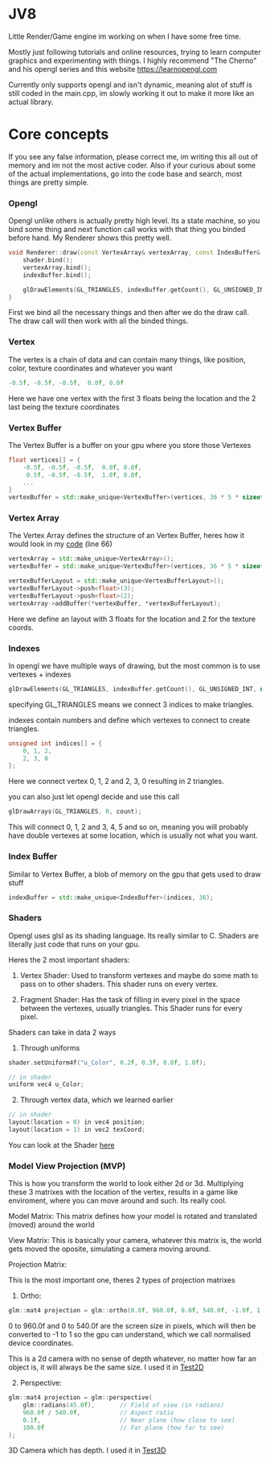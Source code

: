 # JV8

Little Render/Game engine im working on when I have some free time.

Mostly just following tutorials and online resources, trying to learn computer graphics and experimenting with things.
I highly recommend "The Cherno" and his opengl series and this website https://learnopengl.com

Currently only supports opengl and isn't dynamic, meaning alot of stuff is still coded in the main.cpp, im slowly working it out to make it more like an actual library.

# Core concepts

If you see any false information, please correct me, im writing this all out of memory and im not the most active coder. Also if your curious about some of the actual implementations, go into the code base and search, most things are pretty simple.

### Opengl

Opengl unlike others is actually pretty high level. Its a state machine, so you bind some thing and next function call works with that thing you binded before hand. My Renderer shows this pretty well.

```cpp
void Renderer::draw(const VertexArray& vertexArray, const IndexBuffer& indexBuffer, const Shader& shader) {
	shader.bind();
	vertexArray.bind();
	indexBuffer.bind();

	glDrawElements(GL_TRIANGLES, indexBuffer.getCount(), GL_UNSIGNED_INT, nullptr);
}
```
First we bind all the necessary things and then after we do the draw call. The draw call will then work with all the binded things.

### Vertex

The vertex is a chain of data and can contain many things, like position, color, texture coordinates and whatever you want

```cpp
-0.5f, -0.5f, -0.5f,  0.0f, 0.0f
```

Here we have one vertex with the first 3 floats being the location and the 2 last being the texture coordinates

### Vertex Buffer

The Vertex Buffer is a buffer on your gpu where you store those Vertexes

```cpp
float vertices[] = {
	-0.5f, -0.5f, -0.5f,  0.0f, 0.0f,
	 0.5f, -0.5f, -0.5f,  1.0f, 0.0f,
    ...
}
vertexBuffer = std::make_unique<VertexBuffer>(vertices, 36 * 5 * sizeof(float));
```

### Vertex Array

The Vertex Array defines the structure of an Vertex Buffer, heres how it would look in my [code](src/tests/Test3D.cpp) (line 66)

```cpp
vertexArray = std::make_unique<VertexArray>();
vertexBuffer = std::make_unique<VertexBuffer>(vertices, 36 * 5 * sizeof(float));

vertexBufferLayout = std::make_unique<VertexBufferLayout>();
vertexBufferLayout->push<float>(3);
vertexBufferLayout->push<float>(2);
vertexArray->addBuffer(*vertexBuffer, *vertexBufferLayout);
```
Here we define an layout with 3 floats for the location and 2 for the texture coords.

### Indexes

In opengl we have multiple ways of drawing, but the most common is to use vertexes + indexes

```cpp
glDrawElements(GL_TRIANGLES, indexBuffer.getCount(), GL_UNSIGNED_INT, nullptr);
```

specifying GL_TRIANGLES means we connect 3 indices to make triangles.

indexes contain numbers and define which vertexes to connect to create triangles.

```cpp
unsigned int indices[] = {
	0, 1, 2,
	2, 3, 0
};
```
Here we connect vertex 0, 1, 2 and 2, 3, 0 resulting in 2 triangles.

you can also just let opengl decide and use this call

```cpp
glDrawArrays(GL_TRIANGLES, 0, count);
```

This will connect 0, 1, 2 and 3, 4, 5 and so on, meaning you will probably have double vertexes at some location, which is usually not what you want.

### Index Buffer

Similar to Vertex Buffer, a blob of memory on the gpu that gets used to draw stuff

```cpp
indexBuffer = std::make_unique<IndexBuffer>(indices, 36);
```

### Shaders

Opengl uses glsl as its shading language. Its really similar to C. Shaders are literally just code that runs on your gpu.

Heres the 2 most important shaders:

1. Vertex Shader: Used to transform vertexes and maybe do some math to pass on to other shaders. This shader runs on every vertex.

2. Fragment Shader: Has the task of filling in every pixel in the space between the vertexes, usually triangles. This Shader runs for every pixel.

Shaders can take in data 2 ways

1. Through uniforms

```cpp
shader.setUniform4f("u_Color", 0.2f, 0.3f, 0.8f, 1.0f);

// in shader
uniform vec4 u_Color;
```

2. Through vertex data, which we learned earlier
```cpp
// in shader
layout(location = 0) in vec4 position;
layout(location = 1) in vec2 texCoord;
```

You can look at the Shader [here](res/shaders/basic.shader)

### Model View Projection (MVP)

This is how you transform the world to look either 2d or 3d. Multiplying these 3 matrixes with the location of the vertex, results in a game like enviroment, where you can move around and such. Its really cool.

Model Matrix: This matrix defines how your model is rotated and translated (moved) around the world

View Matrix: This is basically your camera, whatever this matrix is, the world gets moved the oposite, simulating a camera moving around.

Projection Matrix:

This is the most important one, theres 2 types of projection matrixes

1. Ortho:

```cpp
glm::mat4 projection = glm::ortho(0.0f, 960.0f, 0.0f, 540.0f, -1.0f, 1.0f);
```

0 to 960.0f and 0 to 540.0f are the screen size in pixels, which will then be converted to -1 to 1 so the gpu can understand, which we call normalised device coordinates.

This is a 2d camera with no sense of depth whatever, no matter how far an object is, it will always be the same size. I used it in [Test2D](src/tests/TestTexture2D.cpp)

2. Perspective:

```cpp
glm::mat4 projection = glm::perspective(
	glm::radians(45.0f),       // Field of view (in radians)
	960.0f / 540.0f,           // Aspect ratio
	0.1f,                      // Near plane (how close to see)
	100.0f                     // Far plane (how far to see)
);
```

3D Camera which has depth. I used it in [Test3D](src/tests/Test3D.cpp)
